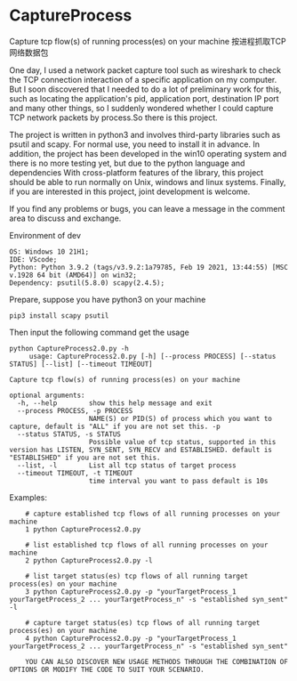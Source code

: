 # CaptureProcess
Capture tcp flow(s) of running process(es) on your machine
按进程抓取TCP网络数据包


One day, I used a network packet capture tool such as wireshark to check the TCP connection interaction of a specific application on my computer. But I soon discovered that I needed to do a lot of preliminary work for this, such as locating the application's pid, application port, destination IP port and many other things, so I suddenly wondered whether I could capture TCP network packets by process.So there is this project.

The project is written in python3 and involves third-party libraries such as psutil and scapy. For normal use, you need to install it in advance. In addition, the project has been developed in the win10 operating system and there is no more testing yet, but due to the python language and dependencies With cross-platform features of the library, this project should be able to run normally on Unix, windows and linux systems. Finally, if you are interested in this project, joint development is welcome.

If you find any problems or bugs, you can leave a message in the comment area to discuss and exchange.



        

Environment of dev

    OS: Windows 10 21H1;
    IDE: VScode;
    Python: Python 3.9.2 (tags/v3.9.2:1a79785, Feb 19 2021, 13:44:55) [MSC v.1928 64 bit (AMD64)] on win32;
    Dependency: psutil(5.8.0) scapy(2.4.5);

Prepare, suppose you have python3 on your machine

    pip3 install scapy psutil
    
Then input the following command get the usage

    python CaptureProcess2.0.py -h
         usage: CaptureProcess2.0.py [-h] [--process PROCESS] [--status STATUS] [--list] [--timeout TIMEOUT]

    Capture tcp flow(s) of running process(es) on your machine

    optional arguments:
      -h, --help        show this help message and exit
      --process PROCESS, -p PROCESS
                        NAME(S) or PID(S) of process which you want to capture, default is "ALL" if you are not set this. -p
      --status STATUS, -s STATUS
                        Possible value of tcp status, supported in this version has LISTEN, SYN_SENT, SYN_RECV and ESTABLISHED. default is "ESTABLISHED" if you are not set this.
      --list, -l        List all tcp status of target process
      --timeout TIMEOUT, -t TIMEOUT
                        time interval you want to pass default is 10s

Examples:

        # capture established tcp flows of all running processes on your machine
        1 python CaptureProcess2.0.py 
        
        # list established tcp flows of all running processes on your machine
        2 python CaptureProcess2.0.py -l 
        
        # list target status(es) tcp flows of all running target process(es) on your machine
        3 python CaptureProcess2.0.py -p "yourTargetProcess_1 yourTargetProcess_2 ... yourTargetProcess_n" -s "established syn_sent" -l
        
        # capture target status(es) tcp flows of all running target process(es) on your machine
        4 python CaptureProcess2.0.py -p "yourTargetProcess_1 yourTargetProcess_2 ... yourTargetProcess_n" -s "established syn_sent"
        
        YOU CAN ALSO DISCOVER NEW USAGE METHODS THROUGH THE COMBINATION OF OPTIONS OR MODIFY THE CODE TO SUIT YOUR SCENARIO.
        
        


